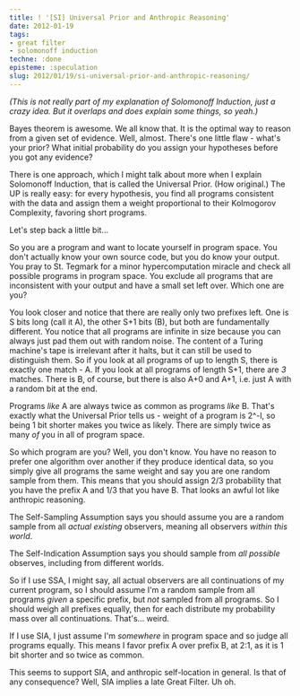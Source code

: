 ```yaml
---
title: ! '[SI] Universal Prior and Anthropic Reasoning'
date: 2012-01-19
tags:
- great filter
- solomonoff induction
techne: :done
episteme: :speculation
slug: 2012/01/19/si-universal-prior-and-anthropic-reasoning/
---
```


*(This is not really part of my explanation of Solomonoff Induction, just a crazy idea. But it overlaps and does explain some things, so yeah.)*

Bayes theorem is awesome. We all know that. It is the optimal way to reason from a given set of evidence. Well, almost. There's one little flaw - what's your prior? What initial probability do you assign your hypotheses before you got any evidence?

There is one approach, which I might talk about more when I explain Solomonoff Induction, that is called the Universal Prior. (How original.) The UP is really easy: for every hypothesis, you find all programs consistent with the data and assign them a weight proportional to their Kolmogorov Complexity, favoring short programs.

Let's step back a little bit...

So you are a program and want to locate yourself in program space. You don't actually know your own source code, but you do know your output. You pray to St. Tegmark for a minor hypercomputation miracle and check all possible programs in program space. You exclude all programs that are inconsistent with your output and have a small set left over. Which one are you?

You look closer and notice that there are really only two prefixes left. One is S bits long (call it A), the other S+1 bits (B), but both are fundamentally different. You notice that all programs are infinite in size because you can always just pad them out with random noise. The content of a Turing machine's tape is irrelevant after it halts, but it can still be used to distinguish them. So if you look at all programs of up to length S, there is exactly one match - A. If you look at all programs of length S+1, there are *3* matches. There is B, of course, but there is also A+0 and A+1, i.e. just A with a random bit at the end. 

Programs *like* A are always twice as common as programs *like* B. That's exactly what the Universal Prior tells us - weight of a program is 2^-l, so being 1 bit shorter makes you twice as likely. There are simply twice as many *of* you in all of program space.

So which program are you? Well, you don't know. You have no reason to prefer one algorithm over another if they produce identical data, so you simply give all programs the same weight and say you are one random sample from them. This means that you should assign 2/3 probability that you have the prefix A and 1/3 that you have B. That looks an awful lot like anthropic reasoning.

The Self-Sampling Assumption says you should assume you are a random sample from all *actual existing* observers, meaning all observers *within this world*.

The Self-Indication Assumption says you should sample from *all possible* observes, including from different worlds.

So if I use SSA, I might say, all actual observers are all continuations of my current program, so I should assume I'm a random sample from all programs *given* a specific prefix, but *not* sampled from all programs. So I should weigh all prefixes equally, then for each distribute my probability mass over all continuations. That's... weird.

If I use SIA, I just assume I'm *somewhere* in program space and so judge all programs equally. This means I favor prefix A over prefix B, at 2:1, as it is 1 bit shorter and so twice as common.

This seems to support SIA, and anthropic self-location in general. Is that of any consequence? Well, SIA implies a late Great Filter. Uh oh.
